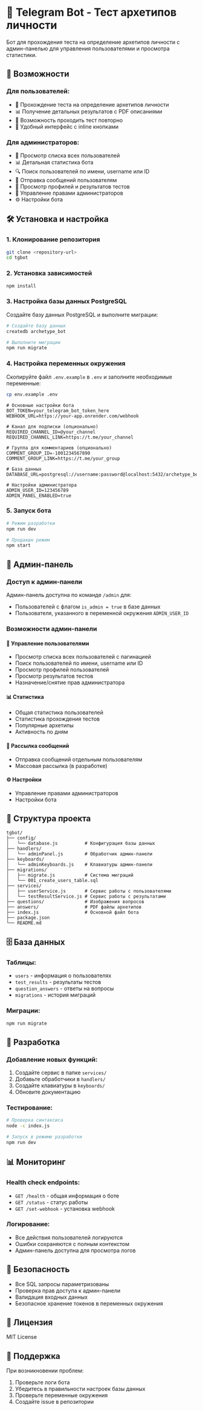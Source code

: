 # 🤖 Telegram Bot - Тест архетипов личности

Бот для прохождения теста на определение архетипов личности с админ-панелью для управления пользователями и просмотра статистики.

## 🚀 Возможности

### Для пользователей:
- 📝 Прохождение теста на определение архетипов личности
- 📊 Получение детальных результатов с PDF описаниями
- 🔄 Возможность проходить тест повторно
- 📱 Удобный интерфейс с inline кнопками

### Для администраторов:
- 👥 Просмотр списка всех пользователей
- 📊 Детальная статистика бота
- 🔍 Поиск пользователей по имени, username или ID
- 📨 Отправка сообщений пользователям
- 👤 Просмотр профилей и результатов тестов
- 👑 Управление правами администраторов
- ⚙️ Настройки бота

## 🛠️ Установка и настройка

### 1. Клонирование репозитория
```bash
git clone <repository-url>
cd tgbot
```

### 2. Установка зависимостей
```bash
npm install
```

### 3. Настройка базы данных PostgreSQL

Создайте базу данных PostgreSQL и выполните миграции:

```bash
# Создайте базу данных
createdb archetype_bot

# Выполните миграции
npm run migrate
```

### 4. Настройка переменных окружения

Скопируйте файл `.env.example` в `.env` и заполните необходимые переменные:

```bash
cp env.example .env
```

```env
# Основные настройки бота
BOT_TOKEN=your_telegram_bot_token_here
WEBHOOK_URL=https://your-app.onrender.com/webhook

# Канал для подписки (опционально)
REQUIRED_CHANNEL_ID=@your_channel
REQUIRED_CHANNEL_LINK=https://t.me/your_channel

# Группа для комментариев (опционально)
COMMENT_GROUP_ID=-1001234567890
COMMENT_GROUP_LINK=https://t.me/your_group

# База данных
DATABASE_URL=postgresql://username:password@localhost:5432/archetype_bot

# Настройки администратора
ADMIN_USER_ID=123456789
ADMIN_PANEL_ENABLED=true
```

### 5. Запуск бота

```bash
# Режим разработки
npm run dev

# Продакшн режим
npm start
```

## 🔐 Админ-панель

### Доступ к админ-панели

Админ-панель доступна по команде `/admin` для:
- Пользователей с флагом `is_admin = true` в базе данных
- Пользователя, указанного в переменной окружения `ADMIN_USER_ID`

### Возможности админ-панели

#### 👥 Управление пользователями
- Просмотр списка всех пользователей с пагинацией
- Поиск пользователей по имени, username или ID
- Просмотр профилей пользователей
- Просмотр результатов тестов
- Назначение/снятие прав администратора

#### 📊 Статистика
- Общая статистика пользователей
- Статистика прохождения тестов
- Популярные архетипы
- Активность по дням

#### 📨 Рассылка сообщений
- Отправка сообщений отдельным пользователям
- Массовая рассылка (в разработке)

#### ⚙️ Настройки
- Управление правами администраторов
- Настройки бота

## 📁 Структура проекта

```
tgbot/
├── config/
│   └── database.js          # Конфигурация базы данных
├── handlers/
│   └── adminPanel.js        # Обработчик админ-панели
├── keyboards/
│   └── adminKeyboards.js    # Клавиатуры админ-панели
├── migrations/
│   ├── migrate.js           # Система миграций
│   └── 001_create_users_table.sql
├── services/
│   ├── userService.js       # Сервис работы с пользователями
│   └── testResultService.js # Сервис работы с результатами
├── questions/               # Изображения вопросов
├── answers/                 # PDF файлы архетипов
├── index.js                 # Основной файл бота
├── package.json
└── README.md
```

## 🗄️ База данных

### Таблицы:
- `users` - информация о пользователях
- `test_results` - результаты тестов
- `question_answers` - ответы на вопросы
- `migrations` - история миграций

### Миграции:
```bash
npm run migrate
```

## 🔧 Разработка

### Добавление новых функций:
1. Создайте сервис в папке `services/`
2. Добавьте обработчики в `handlers/`
3. Создайте клавиатуры в `keyboards/`
4. Обновите документацию

### Тестирование:
```bash
# Проверка синтаксиса
node -c index.js

# Запуск в режиме разработки
npm run dev
```

## 📊 Мониторинг

### Health check endpoints:
- `GET /health` - общая информация о боте
- `GET /status` - статус работы
- `GET /set-webhook` - установка webhook

### Логирование:
- Все действия пользователей логируются
- Ошибки сохраняются с полным контекстом
- Админ-панель доступна для просмотра логов

## 🚨 Безопасность

- Все SQL запросы параметризованы
- Проверка прав доступа к админ-панели
- Валидация входных данных
- Безопасное хранение токенов в переменных окружения

## 📝 Лицензия

MIT License

## 🤝 Поддержка

При возникновении проблем:
1. Проверьте логи бота
2. Убедитесь в правильности настроек базы данных
3. Проверьте переменные окружения
4. Создайте issue в репозитории
